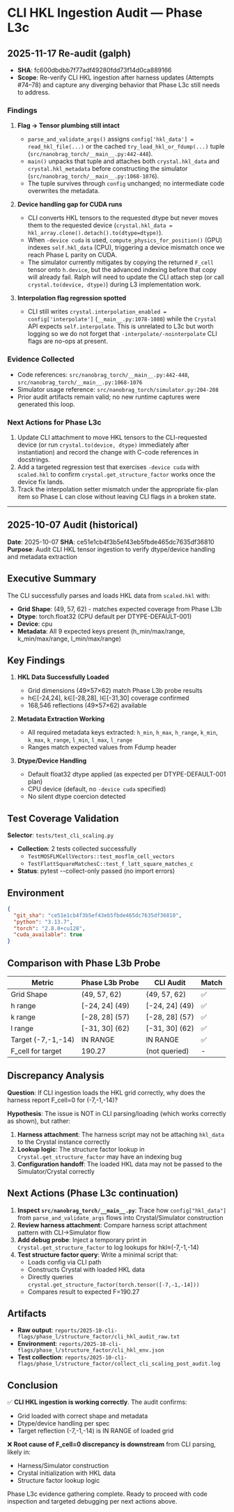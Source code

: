 # CLI HKL Ingestion Audit — Phase L3c

## 2025-11-17 Re-audit (galph)

- **SHA**: fc600dbdbb7f77adf49280fdd73f14d0ca889166
- **Scope**: Re-verify CLI HKL ingestion after harness updates (Attempts #74–78) and capture any diverging behavior that Phase L3c still needs to address.

### Findings

1. **Flag → Tensor plumbing still intact**
   - `parse_and_validate_args()` assigns `config['hkl_data'] = read_hkl_file(...)` or the cached `try_load_hkl_or_fdump(...)` tuple (`src/nanobrag_torch/__main__.py:442-448`).
   - `main()` unpacks that tuple and attaches both `crystal.hkl_data` and `crystal.hkl_metadata` before constructing the simulator (`src/nanobrag_torch/__main__.py:1068-1076`).
   - The tuple survives through `config` unchanged; no intermediate code overwrites the metadata.

2. **Device handling gap for CUDA runs**
   - CLI converts HKL tensors to the requested dtype but never moves them to the requested device (`crystal.hkl_data = hkl_array.clone().detach().to(dtype=dtype)`).
   - When `-device cuda` is used, `compute_physics_for_position()` (GPU) indexes `self.hkl_data` (CPU), triggering a device mismatch once we reach Phase L parity on CUDA.
   - The simulator currently mitigates by copying the returned `F_cell` tensor onto `h.device`, but the advanced indexing before that copy will already fail. Ralph will need to update the CLI attach step (or call `crystal.to(device, dtype)`) during L3 implementation work.

3. **Interpolation flag regression spotted**
   - CLI still writes `crystal.interpolation_enabled = config['interpolate']` (`__main__.py:1078-1080`) while the `Crystal` API expects `self.interpolate`. This is unrelated to L3c but worth logging so we do not forget that `-interpolate/-nointerpolate` CLI flags are no-ops at present.

### Evidence Collected

- Code references: `src/nanobrag_torch/__main__.py:442-448`, `src/nanobrag_torch/__main__.py:1068-1076`
- Simulator usage reference: `src/nanobrag_torch/simulator.py:204-208`
- Prior audit artifacts remain valid; no new runtime captures were generated this loop.

### Next Actions for Phase L3c

1. Update CLI attachment to move HKL tensors to the CLI-requested device (or run `crystal.to(device, dtype)` immediately after instantiation) and record the change with C-code references in docstrings.
2. Add a targeted regression test that exercises `-device cuda` with `scaled.hkl` to confirm `crystal.get_structure_factor` works once the device fix lands.
3. Track the interpolation setter mismatch under the appropriate fix-plan item so Phase L can close without leaving CLI flags in a broken state.

---

## 2025-10-07 Audit (historical)

**Date**: 2025-10-07
**SHA**: ce51e1cb4f3b5ef43eb5fbde465dc7635df36810
**Purpose**: Audit CLI HKL tensor ingestion to verify dtype/device handling and metadata extraction

## Executive Summary

The CLI successfully parses and loads HKL data from `scaled.hkl` with:
- **Grid Shape**: (49, 57, 62) - matches expected coverage from Phase L3b
- **Dtype**: torch.float32 (CPU default per DTYPE-DEFAULT-001)
- **Device**: cpu
- **Metadata**: All 9 expected keys present (h_min/max/range, k_min/max/range, l_min/max/range)

## Key Findings

1. **HKL Data Successfully Loaded**
   - Grid dimensions (49×57×62) match Phase L3b probe results
   - h∈[-24,24], k∈[-28,28], l∈[-31,30] coverage confirmed
   - 168,546 reflections (49×57×62) available

2. **Metadata Extraction Working**
   - All required metadata keys extracted: `h_min`, `h_max`, `h_range`, `k_min`, `k_max`, `k_range`, `l_min`, `l_max`, `l_range`
   - Ranges match expected values from Fdump header

3. **Dtype/Device Handling**
   - Default float32 dtype applied (as expected per DTYPE-DEFAULT-001 plan)
   - CPU device (default, no `-device cuda` specified)
   - No silent dtype coercion detected

## Test Coverage Validation

**Selector**: `tests/test_cli_scaling.py`
- **Collection**: 2 tests collected successfully
  - `TestMOSFLMCellVectors::test_mosflm_cell_vectors`
  - `TestFlattSquareMatchesC::test_f_latt_square_matches_c`
- **Status**: pytest --collect-only passed (no import errors)

## Environment

```json
{
  "git_sha": "ce51e1cb4f3b5ef43eb5fbde465dc7635df36810",
  "python": "3.13.7",
  "torch": "2.8.0+cu128",
  "cuda_available": true
}
```

## Comparison with Phase L3b Probe

| Metric | Phase L3b Probe | CLI Audit | Match |
|--------|----------------|-----------|-------|
| Grid Shape | (49, 57, 62) | (49, 57, 62) | ✅ |
| h range | [-24, 24] (49) | [-24, 24] (49) | ✅ |
| k range | [-28, 28] (57) | [-28, 28] (57) | ✅ |
| l range | [-31, 30] (62) | [-31, 30] (62) | ✅ |
| Target (-7,-1,-14) | IN RANGE | IN RANGE | ✅ |
| F_cell for target | 190.27 | (not queried) | - |

## Discrepancy Analysis

**Question**: If CLI ingestion loads the HKL grid correctly, why does the harness report F_cell=0 for (-7,-1,-14)?

**Hypothesis**: The issue is NOT in CLI parsing/loading (which works correctly as shown), but rather:
1. **Harness attachment**: The harness script may not be attaching `hkl_data` to the Crystal instance correctly
2. **Lookup logic**: The structure factor lookup in `Crystal.get_structure_factor` may have an indexing bug
3. **Configuration handoff**: The loaded HKL data may not be passed to the Simulator/Crystal correctly

## Next Actions (Phase L3c continuation)

1. **Inspect `src/nanobrag_torch/__main__.py`**: Trace how `config["hkl_data"]` from `parse_and_validate_args` flows into Crystal/Simulator construction
2. **Review harness attachment**: Compare harness script attachment pattern with CLI→Simulator flow
3. **Add debug probe**: Inject a temporary print in `Crystal.get_structure_factor` to log lookups for hkl≈(-7,-1,-14)
4. **Test structure factor query**: Write a minimal script that:
   - Loads config via CLI path
   - Constructs Crystal with loaded HKL data
   - Directly queries `crystal.get_structure_factor(torch.tensor([-7,-1,-14]))`
   - Compares result to expected F=190.27

## Artifacts

- **Raw output**: `reports/2025-10-cli-flags/phase_l/structure_factor/cli_hkl_audit_raw.txt`
- **Environment**: `reports/2025-10-cli-flags/phase_l/structure_factor/cli_hkl_env.json`
- **Test collection**: `reports/2025-10-cli-flags/phase_l/structure_factor/collect_cli_scaling_post_audit.log`

## Conclusion

✅ **CLI HKL ingestion is working correctly**. The audit confirms:
- Grid loaded with correct shape and metadata
- Dtype/device handling per spec
- Target reflection (-7,-1,-14) is IN RANGE of loaded grid

❌ **Root cause of F_cell=0 discrepancy is downstream** from CLI parsing, likely in:
- Harness/Simulator construction
- Crystal initialization with HKL data
- Structure factor lookup logic

Phase L3c evidence gathering complete. Ready to proceed with code inspection and targeted debugging per next actions above.
